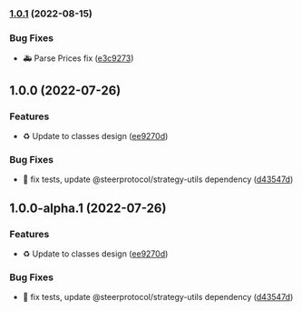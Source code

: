 ### [1.0.1](https://github.com/SteerProtocol/strategy-template-assemblyscript/compare/v1.0.0...v1.0.1) (2022-08-15)


### Bug Fixes

* :ambulance: Parse Prices fix ([e3c9273](https://github.com/SteerProtocol/strategy-template-assemblyscript/commit/e3c9273867a3043beb80d64a1aab143880e5cecb))

## 1.0.0 (2022-07-26)


### Features

* :recycle: Update to classes design ([ee9270d](https://github.com/SteerProtocol/strategy-template-assemblyscript/commit/ee9270dda18e4ac57a98c2a0c7fbed442cb229d7))


### Bug Fixes

* :bug: fix tests, update @steerprotocol/strategy-utils dependency ([d43547d](https://github.com/SteerProtocol/strategy-template-assemblyscript/commit/d43547d05c4a96bf3663c24a36bb1f99b08d1fd8))

## 1.0.0-alpha.1 (2022-07-26)


### Features

* :recycle: Update to classes design ([ee9270d](https://github.com/SteerProtocol/strategy-template-assemblyscript/commit/ee9270dda18e4ac57a98c2a0c7fbed442cb229d7))


### Bug Fixes

* :bug: fix tests, update @steerprotocol/strategy-utils dependency ([d43547d](https://github.com/SteerProtocol/strategy-template-assemblyscript/commit/d43547d05c4a96bf3663c24a36bb1f99b08d1fd8))
